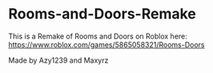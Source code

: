 # Rooms-and-Doors-Remake

This is a Remake of Rooms and Doors on Roblox here: https://www.roblox.com/games/5865058321/Rooms-Doors

Made by Azy1239 and Maxyrz
